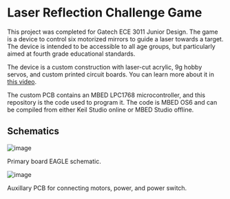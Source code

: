 # Laser Reflection Challenge Game

This project was completed for Gatech ECE 3011 Junior Design. The game is a device to control six motorized mirrors to guide a laser towards a target.
The device is intended to be accessible to all age groups, but particularly aimed at fourth grade educational standards.

The device is a custom construction with laser-cut acrylic, 9g hobby servos, and custom printed circuit boards. You can learn more about it in [this video](https://youtu.be/OSxG4dUNUok).

The custom PCB contains an MBED LPC1768 microcontroller, and this repository is the code used to program it. The code is MBED OS6 and can be compiled from either Keil Studio online or
MBED Studio offline.

## Schematics

![image](https://github.com/danielcbailey/LaserReflectionChallengeGame/assets/9934819/c374d8ef-9e8a-499c-b41e-c176239b8d5c)

Primary board EAGLE schematic.

![image](https://github.com/danielcbailey/LaserReflectionChallengeGame/assets/9934819/00a9fe86-bc04-4a60-9c0b-49e8f11f0d7a)

Auxillary PCB for connecting motors, power, and power switch.
